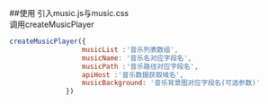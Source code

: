##使用
引入music.js与music.css<br>
调用createMusicPlayer<br>
```js
createMusicPlayer({
                  musicList :'音乐列表数组',
                  musicName: '音乐名对应字段名',
                  musicPath :'音乐路径对应字段名',
                  apiHost :'音乐数据获取域名',
                  musicBackground: '音乐背景图对应字段名(可选参数)' 
              })
```
